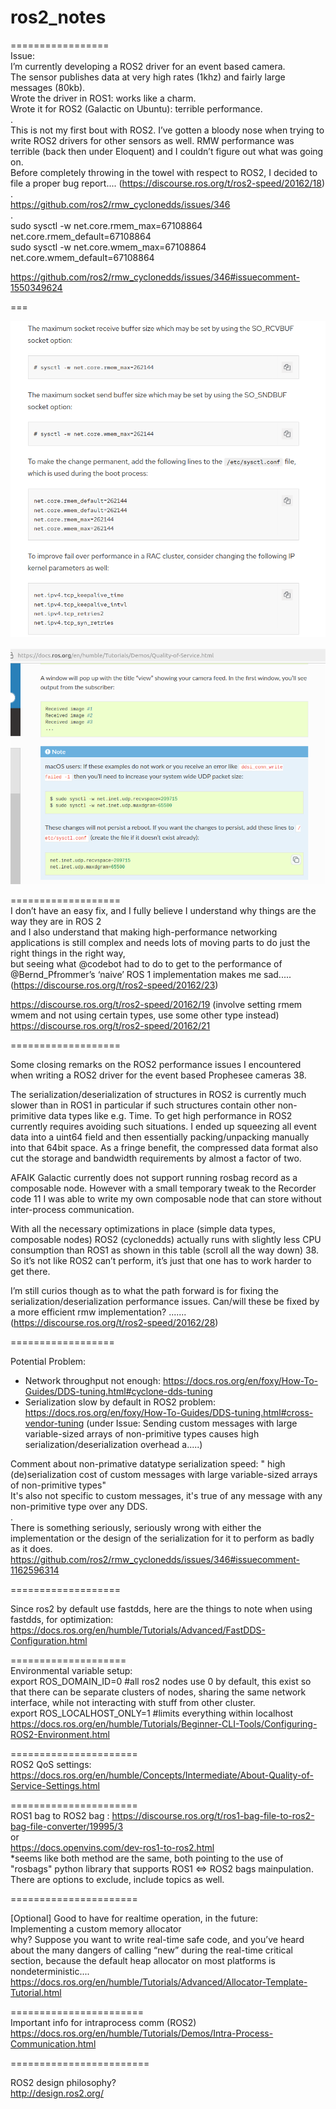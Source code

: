 # ros2_notes  
=================  
Issue:  
I’m currently developing a ROS2 driver for an event based camera.  
The sensor publishes data at very high rates (1khz) and fairly large messages (80kb).  
Wrote the driver in ROS1: works like a charm.  
Wrote it for ROS2 (Galactic on Ubuntu): terrible performance.  
.  
This is not my first bout with ROS2. I’ve gotten a bloody nose when trying to write ROS2 drivers for other sensors as well. RMW performance was terrible (back then under Eloquent) and I couldn’t figure out what was going on.  
Before completely throwing in the towel with respect to ROS2, I decided to file a proper bug report....  (https://discourse.ros.org/t/ros2-speed/20162/18)  
.  
https://github.com/ros2/rmw_cyclonedds/issues/346  
.  
sudo sysctl -w net.core.rmem_max=67108864 net.core.rmem_default=67108864  
sudo sysctl -w net.core.wmem_max=67108864 net.core.wmem_default=67108864  

https://github.com/ros2/rmw_cyclonedds/issues/346#issuecomment-1550349624  

===

![alt text](https://github.com/supercrazysam/ros2_notes/blob/main/Screenshot%20from%202024-04-30%2013-14-28.png)

![alt text](https://github.com/supercrazysam/ros2_notes/blob/main/Screenshot%20from%202024-04-30%2015-59-18.png)  


===================  
I don’t have an easy fix, and I fully believe I understand why things are the way they are in ROS 2  
and I also understand that making high-performance networking applications is still complex and needs lots of moving parts to do just the right things in the right way,  
but seeing what @codebot had to do to get to the performance of @Bernd_Pfrommer’s ‘naive’ ROS 1 implementation makes me sad..... (https://discourse.ros.org/t/ros2-speed/20162/23)  

https://discourse.ros.org/t/ros2-speed/20162/19    (involve setting rmem wmem  and not using certain types,  use some other type instead)  
https://discourse.ros.org/t/ros2-speed/20162/21  

===================  

Some closing remarks on the ROS2 performance issues I encountered when writing a ROS2 driver for the event based Prophesee cameras 38.  

The serialization/deserialization of structures in ROS2 is currently much slower than in ROS1 in particular if such structures contain other non-primitive data types like e.g. Time. To get high performance in ROS2 currently requires avoiding such situations. I ended up squeezing all event data into a uint64 field and then essentially packing/unpacking manually into that 64bit space. As a fringe benefit, the compressed data format also cut the storage and bandwidth requirements by almost a factor of two.  

AFAIK Galactic currently does not support running rosbag record as a composable node. However with a small temporary tweak to the Recorder code 11 I was able to write my own composable node that can store without inter-process communication.  

With all the necessary optimizations in place (simple data types, composable nodes) ROS2 (cyclonedds) actually runs with slightly less CPU consumption than ROS1 as shown in this table (scroll all the way down) 38. So it’s not like ROS2 can’t perform, it’s just that one has to work harder to get there.  

I’m still curios though as to what the path forward is for fixing the serialization/deserialization performance issues. Can/will these be fixed by a more efficient rmw implementation?  ....... (https://discourse.ros.org/t/ros2-speed/20162/28)  

==================  

Potential Problem:  
-   Network throughput not enough:  https://docs.ros.org/en/foxy/How-To-Guides/DDS-tuning.html#cyclone-dds-tuning
-   Serialization slow by default in ROS2 problem:  https://docs.ros.org/en/foxy/How-To-Guides/DDS-tuning.html#cross-vendor-tuning (under Issue: Sending custom messages with large variable-sized arrays of non-primitive types causes high serialization/deserialization overhead a.....)

Comment about non-primative datatype serialization speed: 
  " high (de)serialization cost of custom messages with large variable-sized arrays of non-primitive types"  
  It's also not specific to custom messages, it's true of any message with any non-primitive type over any DDS.  
  .  
  There is something seriously, seriously wrong with either the implementation or the design of the serialization for it to perform as badly as it does.  
  https://github.com/ros2/rmw_cyclonedds/issues/346#issuecomment-1162596314  

===================  

Since ros2 by default use fastdds,  here are the things to note when using fastdds,  for optimization:  
https://docs.ros.org/en/humble/Tutorials/Advanced/FastDDS-Configuration.html  

====================  
Environmental variable setup:  
export ROS_DOMAIN_ID=0         #all ros2 nodes use 0 by default,   this exist so that there can be separate clusters of nodes, sharing the same network interface, while not interacting with stuff from other cluster.  
export ROS_LOCALHOST_ONLY=1    #limits everything within localhost  
https://docs.ros.org/en/humble/Tutorials/Beginner-CLI-Tools/Configuring-ROS2-Environment.html  

======================  
ROS2 QoS settings:  
https://docs.ros.org/en/humble/Concepts/Intermediate/About-Quality-of-Service-Settings.html

======================  
ROS1 bag to ROS2 bag  :
https://discourse.ros.org/t/ros1-bag-file-to-ros2-bag-file-converter/19995/3  
or  
https://docs.openvins.com/dev-ros1-to-ros2.html  
*seems like both method are the same, both pointing to the use of "rosbags" python library that supports ROS1 <=> ROS2 bags mainpulation. There are options to exclude, include topics as well.  

======================  

[Optional] Good to have for realtime operation, in the future:  
Implementing a custom memory allocator  
why? Suppose you want to write real-time safe code, and you’ve heard about the many dangers of calling “new” during the real-time critical section, because the default heap allocator on most platforms is nondeterministic....  
https://docs.ros.org/en/humble/Tutorials/Advanced/Allocator-Template-Tutorial.html  

=======================  
Important info for intraprocess comm (ROS2)  
https://docs.ros.org/en/humble/Tutorials/Demos/Intra-Process-Communication.html  

========================  

ROS2 design philosophy?  
http://design.ros2.org/  
